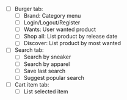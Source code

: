 - [ ] Burger tab:
	- [ ] Brand: Category menu
	- [ ] Login/Logout/Register
	- [ ] Wants: User wanted product
	- [ ] Shop all: List product by release date
	- [ ] Discover: List product by most wanted
- [ ] Search tab:
	- [ ] Search by sneaker
	- [ ] Search by apparel
	- [ ] Save last search
	- [ ] Suggest popular search
- [ ] Cart item tab:
	- [ ] List selected item
